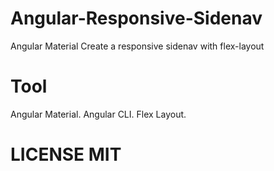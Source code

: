 # Angular-Responsive-Sidenav
Angular Material Create a responsive sidenav with flex-layout

# Tool
Angular Material. 
Angular CLI.
Flex Layout.

# LICENSE MIT
